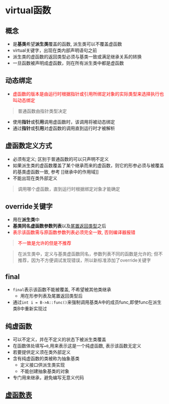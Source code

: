 # virtual函数

## 概念

- 是**基类**希望**派生类**覆盖的函数, 派生类可以不覆盖虚函数
- virtual关键字，出现在类内部声明语句之前
- 派生类的虚函数的返回类型必须与基类一致或满足继承关系的转换
- 一旦函数被声明成虚函数，则在所有派生类中都是虚函数

## 动态绑定

- <font color="red">虚函数的版本是由运行时根据指针或引用所绑定对象的实际类型来选择执行也叫动态绑定</font>

> 普通函数由指针类型决定

- 使用**指针**或**引用**调用虚函数时，该调用将被动态绑定
- 通过**指针**或**引用**对虚函数的调用直到运行时才被解析

## 虚函数定义方式

- 必须有定义; 区别于普通函数的可以只声明不定义
- 如果派生类的虚函数覆盖了某个继承而来的虚函数，则它的形参必须与被覆盖的基类虚函数一致, 参考 [[继承中的作用域]]
- 不能出现在类外部定义

> 调用哪个虚函数，直到运行时根据绑定对象才能确定

## override关键字

- 用在**派生类**中
- **基类同名虚函数参数列表**以及[尾置返回类型](c++-funtion-return-type.md#尾置返回类型)之后
- <font color="red">表示该函数需与原函数参数列表必须完全一致, 否则编译器报错</font>

> <font color="red">不一致是允许的但是不推荐</font>

> 在派生类中，定义与基类虚函数同名，参数列表不同的函数是允许的; 但不推荐，因为不方便调试发现错误，所以新标准添加了override关键字

## final  
- `final`表示该函数不能被覆盖, 不希望被其他类继承
  - 用在形参列表及尾置返回类型后
- 通过`int i = B->A::func()`来强制调用基类A中的成员func,即使func在派生类B中重新实现过

## 纯虚函数

- 可以不定义，并在不定义的状态下被派生类覆盖
- 在函数体处填写`=0`,用来表示这是一个纯虚函数, 表示该函数无定义
- 若要提供定义须在类外部定义
- 含有纯虚函数的类被称为抽象基类
  - 定义接口供派生类实现
  - 不能创建抽象基类的对象
- 专门用来继承，避免编写无意义代码

## [虚函数表](c++-virtual-function-vtable.md)